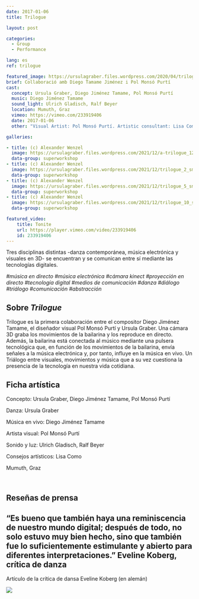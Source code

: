 ```yaml
---
date: 2017-01-06
title: Trilogue

layout: post

categories:
  - Group
  - Performance

lang: es
ref: trilogue

featured_image: https://ursulagraber.files.wordpress.com/2020/04/trilogue_8.jpg?w=500&fit=crop
brief: Collaboració amb Diego Tamame Jiménez i Pol Monsó Purtí
cast:
  concept: Ursula Graber, Diego Jiménez Tamame, Pol Monsó Purtí
  music: Diego Jiménez Tamame
  sound_light: Ulrich Gladisch, Ralf Beyer
  location: Mumuth, Graz
  vimeo: https://vimeo.com/233919406
  date: 2017-01-06
  other: "Visual Artist: Pol Monsó Purtí. Artistic consultant: Lisa Como"

galleries:

- title: (c) Alexander Wenzel
  image: https://ursulagraber.files.wordpress.com/2021/12/a-trilogue_12_small.jpg?w=1024&fit=crop
  data-group: superworkshop
- title: (c) Alexander Wenzel
  image: https://ursulagraber.files.wordpress.com/2021/12/trilogue_2_small.jpg?w=2500&fit=crop
  data-group: superworkshop
- title: (c) Alexander Wenzel
  image: https://ursulagraber.files.wordpress.com/2021/12/trilogue_5_small.jpg?w=1024&fit=crop
  data-group: superworkshop
- title: (c) Alexander Wenzel
  image: https://ursulagraber.files.wordpress.com/2021/12/trilogue_10_small.jpg?w=1024&fit=crop
  data-group: superworkshop

featured_video:
    title: Tonite
    url: https://player.vimeo.com/video/233919406
    id: 233919406
---
```


Tres disciplinas distintas -danza contemporánea, música electrónica y visuales en 3D- se encuentran y se comunican entre sí mediante las tecnologías digitales.

*#música en directo #música electrónica #cámara kinect #proyección en directo #tecnología digital #medios de comunicación #danza #diálogo #triálogo #comunicación #abstracción*


<!--plop-->

## Sobre *Trilogue*

Trilogue es la primera colaboración entre el compositor Diego Jiménez Tamame, el diseñador visual Pol Monsó Purtí y Ursula Graber. Una cámara 3D graba los movimientos de la bailarina y los reproduce en directo. Además, la bailarina está conectada al músico mediante una pulsera tecnológica que, en función de los movimientos de la bailarina, envía señales a la música electrónica y, por tanto, influye en la música en vivo. Un Triálogo entre visuales, movimientos y música que a su vez cuestiona la presencia de la tecnología en nuestra vida cotidiana.


<!--plop-->

## Ficha artística

Concepto: Ursula Graber, Diego Jiménez Tamame, Pol Monsó Purtí

Danza: Ursula Graber

Música en vivo: Diego Jiménez Tamame

Artista visual: Pol Monsó Purtí

Sonido y luz: Ulrich Gladisch, Ralf Beyer

Consejos artísticos: Lisa Como

Mumuth, Graz

<br>

## Reseñas de prensa

## “Es bueno que también haya una reminiscencia de nuestro mundo digital; después de todo, no solo estuvo muy bien hecho, sino que también fue lo suficientemente estimulante y abierto para diferentes interpretaciones.” Eveline Koberg, crítica de danza

Artículo de la crítica de dansa Eveline Koberg (en alemán)




<div class="long-center-image">
  <a href="https://www.tanz.at/index.php/kritiken/kritiken-2017/1810-mumuth-graz-invisible-drives-4" title="" data-caption="" data-id="" data-group="">
    <img src="https://ursulagraber.files.wordpress.com/2021/12/trilogue-artikel-tanz.at_.-mit-hinweis2.png"/>
  </a>
 </div>

<!--[![Trilogue](https://i.vimeocdn.com/video/740540727_640.jpg)](https://player.vimeo.com/video/233919406)-->
